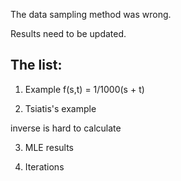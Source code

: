The data sampling method was wrong.

Results need to be updated. 

## The list: 

1. Example f(s,t) = 1/1000(s + t) 

2. Tsiatis's example 

inverse is hard to calculate 

3. MLE results

4. Iterations
